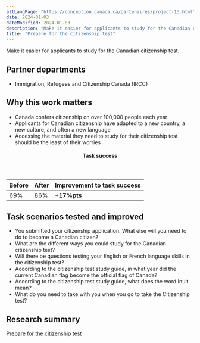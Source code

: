 ```yaml
---
altLangPage: "https://conception.canada.ca/partenaires/project-13.html"
date: 2024-01-03
dateModified: 2024-01-03
description: "Make it easier for applicants to study for the Canadian citizenship test."
title: "Prepare for the citizenship test"
---
```

<p>Make it easier for applicants to study for the Canadian citizenship test.</p>
<h2>Partner departments</h2>
<ul>
  <li>Immigration, Refugees and Citizenship Canada (IRCC)</li>
</ul>
<h2>Why this work matters</h2>
<ul class="lst-spcd">
  <li>Canada confers citizenship on over 100,000 people each year</li>
  <li>Applicants for Canadian citizenship have adapted to a new country, a new culture, and often a new language</li>
  <li>Accessing the material they need to study for their citizenship test should be the least of their worries</li>
</ul>
<div class="row mrgn-tp-lg mrgn-bttm-lg">
  <div class="col-md-8">
    <div class="panel panel-success">
      <header class="panel-heading">
        <h4 class="panel-title text-center">Task success</h4>
      </header>
      <table class="table">
        <thead>
          <tr style="">
            <th scope="col" class="col-md-3">Before</th>
            <th scope="col" class="col-md-3">After</th>
            <th scope="col" class="col-md-6">Improvement to task success</th>
          </tr>
        </thead>
        <tbody>
          <tr>
            <td class="table-smnum">69%</td>
            <td class="table-smnum">86%</td>
            <td class="table-smnum"><span class="text-success"><strong>+17%pts</strong></span></td>
          </tr>
        </tbody>
      </table>
    </div>
  </div>
</div>
<h2>Task scenarios tested and improved</h2>
<ul class="lst-spcd">
  <li>You submitted your citizenship application. What else will you need to do to become a Canadian citizen?</li>
  <li>What are the different ways you could study for the Canadian citizenship test?</li>
  <li>Will there be questions testing your English or French language skills in the citizenship test?</li>
  <li>According to the citizenship test study guide, in what year did the current Canadian flag become the official flag of Canada?</li>
  <li>According to the citizenship test study guide, what does the word Inuit mean?</li>
  <li>What do you need to take with you when you go to take the Citizenship test?</li>
</ul>
<h2>Research summary</h2>
<p><a href="https://blog.canada.ca/research-summaries/citizenship-test-research-summary.html">Prepare for the citizenship test</a></p>
